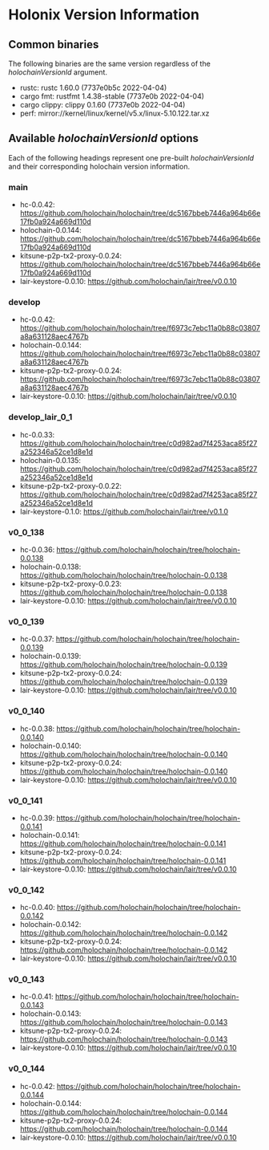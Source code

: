 # Holonix Version Information

## Common binaries
The following binaries are the same version regardless of the _holochainVersionId_ argument.

- rustc: rustc 1.60.0 (7737e0b5c 2022-04-04)
- cargo fmt: rustfmt 1.4.38-stable (7737e0b 2022-04-04)
- cargo clippy: clippy 0.1.60 (7737e0b 2022-04-04)
- perf: mirror://kernel/linux/kernel/v5.x/linux-5.10.122.tar.xz

## Available _holochainVersionId_ options
Each of the following headings represent one pre-built _holochainVersionId_ and their corresponding holochain version information.

### main
- hc-0.0.42: https://github.com/holochain/holochain/tree/dc5167bbeb7446a964b66e17fb0a924a669d110d
- holochain-0.0.144: https://github.com/holochain/holochain/tree/dc5167bbeb7446a964b66e17fb0a924a669d110d
- kitsune-p2p-tx2-proxy-0.0.24: https://github.com/holochain/holochain/tree/dc5167bbeb7446a964b66e17fb0a924a669d110d
- lair-keystore-0.0.10: https://github.com/holochain/lair/tree/v0.0.10

### develop
- hc-0.0.42: https://github.com/holochain/holochain/tree/f6973c7ebc11a0b88c03807a8a631128aec4767b
- holochain-0.0.144: https://github.com/holochain/holochain/tree/f6973c7ebc11a0b88c03807a8a631128aec4767b
- kitsune-p2p-tx2-proxy-0.0.24: https://github.com/holochain/holochain/tree/f6973c7ebc11a0b88c03807a8a631128aec4767b
- lair-keystore-0.0.10: https://github.com/holochain/lair/tree/v0.0.10

### develop_lair_0_1
- hc-0.0.33: https://github.com/holochain/holochain/tree/c0d982ad7f4253aca85f27a252346a52ce1d8e1d
- holochain-0.0.135: https://github.com/holochain/holochain/tree/c0d982ad7f4253aca85f27a252346a52ce1d8e1d
- kitsune-p2p-tx2-proxy-0.0.22: https://github.com/holochain/holochain/tree/c0d982ad7f4253aca85f27a252346a52ce1d8e1d
- lair-keystore-0.1.0: https://github.com/holochain/lair/tree/v0.1.0

### v0_0_138
- hc-0.0.36: https://github.com/holochain/holochain/tree/holochain-0.0.138
- holochain-0.0.138: https://github.com/holochain/holochain/tree/holochain-0.0.138
- kitsune-p2p-tx2-proxy-0.0.23: https://github.com/holochain/holochain/tree/holochain-0.0.138
- lair-keystore-0.0.10: https://github.com/holochain/lair/tree/v0.0.10

### v0_0_139
- hc-0.0.37: https://github.com/holochain/holochain/tree/holochain-0.0.139
- holochain-0.0.139: https://github.com/holochain/holochain/tree/holochain-0.0.139
- kitsune-p2p-tx2-proxy-0.0.24: https://github.com/holochain/holochain/tree/holochain-0.0.139
- lair-keystore-0.0.10: https://github.com/holochain/lair/tree/v0.0.10

### v0_0_140
- hc-0.0.38: https://github.com/holochain/holochain/tree/holochain-0.0.140
- holochain-0.0.140: https://github.com/holochain/holochain/tree/holochain-0.0.140
- kitsune-p2p-tx2-proxy-0.0.24: https://github.com/holochain/holochain/tree/holochain-0.0.140
- lair-keystore-0.0.10: https://github.com/holochain/lair/tree/v0.0.10

### v0_0_141
- hc-0.0.39: https://github.com/holochain/holochain/tree/holochain-0.0.141
- holochain-0.0.141: https://github.com/holochain/holochain/tree/holochain-0.0.141
- kitsune-p2p-tx2-proxy-0.0.24: https://github.com/holochain/holochain/tree/holochain-0.0.141
- lair-keystore-0.0.10: https://github.com/holochain/lair/tree/v0.0.10

### v0_0_142
- hc-0.0.40: https://github.com/holochain/holochain/tree/holochain-0.0.142
- holochain-0.0.142: https://github.com/holochain/holochain/tree/holochain-0.0.142
- kitsune-p2p-tx2-proxy-0.0.24: https://github.com/holochain/holochain/tree/holochain-0.0.142
- lair-keystore-0.0.10: https://github.com/holochain/lair/tree/v0.0.10

### v0_0_143
- hc-0.0.41: https://github.com/holochain/holochain/tree/holochain-0.0.143
- holochain-0.0.143: https://github.com/holochain/holochain/tree/holochain-0.0.143
- kitsune-p2p-tx2-proxy-0.0.24: https://github.com/holochain/holochain/tree/holochain-0.0.143
- lair-keystore-0.0.10: https://github.com/holochain/lair/tree/v0.0.10

### v0_0_144
- hc-0.0.42: https://github.com/holochain/holochain/tree/holochain-0.0.144
- holochain-0.0.144: https://github.com/holochain/holochain/tree/holochain-0.0.144
- kitsune-p2p-tx2-proxy-0.0.24: https://github.com/holochain/holochain/tree/holochain-0.0.144
- lair-keystore-0.0.10: https://github.com/holochain/lair/tree/v0.0.10

